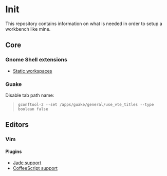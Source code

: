 # Init

This repository contains information on what is needed in order to setup a
workbench like mine.

## Core

### Gnome Shell extensions

- [Static workspaces](https://extensions.gnome.org/extension/484/workspace-grid/)

### Guake

Disable tab path name:
>     gconftool-2 --set /apps/guake/general/use_vte_titles --type boolean false

## Editors

### Vim

#### Plugins
- [Jade support](http://www.vim.org/scripts/script.php?script_id=3192)
- [CoffeeScript support](http://www.vim.org/scripts/script.php?script_id=3590)

